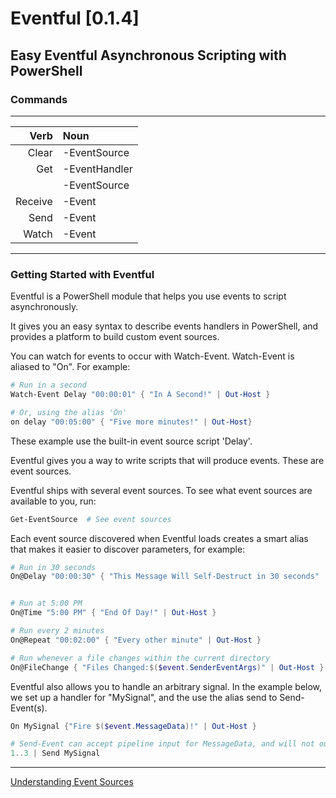 ﻿Eventful [0.1.4]
================

Easy Eventful Asynchronous Scripting with PowerShell
----------------

### Commands
-----------------------
|   Verb|Noun         |
|------:|:------------|
|  Clear|-EventSource |
|    Get|-EventHandler|
|       |-EventSource |
|Receive|-Event       |
|   Send|-Event       |
|  Watch|-Event       |
-----------------------
### Getting Started with Eventful


Eventful is a PowerShell module that helps you use events to script asynchronously.

It gives you an easy syntax to describe events handlers in PowerShell, and provides a platform to build custom event sources.

You can watch for events to occur with Watch-Event.
Watch-Event is aliased to "On".  For example:

~~~PowerShell
# Run in a second
Watch-Event Delay "00:00:01" { "In A Second!" | Out-Host }

# Or, using the alias 'On'
on delay "00:05:00" { "Five more minutes!" | Out-Host}
~~~

These example use the built-in event source script 'Delay'.

Eventful gives you a way to write scripts that will produce events.  These are event sources.

Eventful ships with several event sources.  To see what event sources are available to you, run:

~~~PowerShell
Get-EventSource  # See event sources
~~~


Each event source discovered when Eventful loads creates a smart alias that makes it easier to discover parameters, for example:

~~~PowerShell
# Run in 30 seconds
On@Delay "00:00:30" { "This Message Will Self-Destruct in 30 seconds" | Out-Host }


# Run at 5:00 PM
On@Time "5:00 PM" { "End Of Day!" | Out-Host }

# Run every 2 minutes
On@Repeat "00:02:00" { "Every other minute" | Out-Host }

# Run whenever a file changes within the current directory
On@FileChange { "Files Changed:$($event.SenderEventArgs)" | Out-Host } 
~~~


Eventful also allows you to handle an arbitrary signal.
In the example below, we set up a handler for "MySignal", and the use the alias send to Send-Event(s).

~~~PowerShell
On MySignal {"Fire $($event.MessageData)!" | Out-Host }

# Send-Event can accept pipeline input for MessageData, and will not output unless -PassThru is specified.
1..3 | Send MySignal
~~~

---

[Understanding Event Sources](Understanding_Event_Sources.md)
